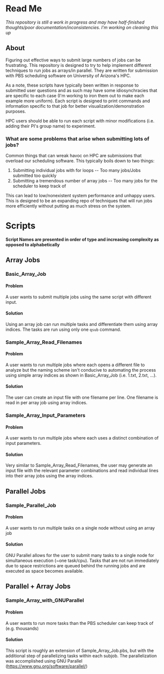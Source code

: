 # Read Me

_This repository is still a work in progress and may have half-finished thoughts/poor documentation/inconsistencies. I'm working on cleaning this up_

## About
Figuring out effective ways to submit large numbers of jobs can be frustrating. This repository is designed to try to help implement different techniques to run jobs as arrays/in parallel. They are written for submission with PBS scheduling software on University of Arizona's HPC. 

As a note, these scripts have typically been written in response to submitted user questions and as such may have some idiosynchracies that are specific to each case (I'm working to iron them out to make each example more uniform). Each script is designed to print commands and information specific to that job for better visualization/demonstration purposes. 

HPC users should be able to run each script with minor modifications (i.e. adding their PI's group name) to experiment.


### What are some problems that arise when submitting lots of jobs?

Common things that can wreak havoc on HPC are submissions that overload our scheduling software. This typically boils down to two things:

1. Submitting individual jobs with for loops    -- Too many jobs/Jobs submitted too quickly
2. Submitting a tremendous number of array jobs -- Too many jobs for the scheduler to keep track of

This can lead to low/nonexistent system performance and unhappy users. This is designed to be an expanding repo of techniques that will run jobs more efficiently without putting as much stress on the system. 




# Scripts

**Script Names are presented in order of type and increasing complexity as opposed to alphabetically**

## Array Jobs

### Basic_Array_Job

#### Problem

A user wants to submit multiple jobs using the same script with different input.

#### Solution

Using an array job can run multiple tasks and differentiate them using array indices. The tasks are run using only one ```qsub``` command.


### Sample_Array_Read_Filenames


#### Problem

A user wants to run multiple jobs where each opens a different file to analyze but the naming scheme isn't conducive to automating the process using simple array indices as shown in Basic_Array_Job (i.e. 1.txt, 2.txt, ...).

#### Solution

The user can create an input file with one filename per line. One filename is read in per array job using array indices. 

### Sample_Array_Input_Parameters

#### Problem

A user wants to run multiple jobs where each uses a distinct combination of input parameters. 

#### Solution

Very similar to Sample_Array_Read_Filenames, the user may generate an input file with the relevant parameter combinations and read individual lines into their array jobs using the array indices.





## Parallel Jobs

### Sample_Parallel_Job

#### Problem
A user wants to run multiple tasks on a single node without using an array job

#### Solution
GNU Parallel allows for the user to submit many tasks to a single node for simultaneous execution (~one task/cpu). Tasks that are not run immediately due to space restrictions are queued behind the running jobs and are executed as space becomes available.

## Parallel + Array Jobs

### Sample_Array_with_GNUParallel

#### Problem

A user wants to run more tasks than the PBS scheduler can keep track of (e.g. thousands)

#### Solution

This script is roughly an extension of Sample_Array_Job.pbs, but with the additional step of parallelizing tasks within each subjob. The parallelization was accomplished using GNU Parallel (https://www.gnu.org/software/parallel/)

